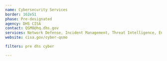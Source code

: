 ```yaml
---
name: Cybersecurity Services
border: 162e51
phase: Pre-designated
agency: DHS CISA
contact: QSMO@hq.dhs.gov
services: Network Defense, Incident Management, Threat Intelligence, Enterprise Intrusion, Detection/Prevention, Cyber Supply Chain Risk Management, Hardware/Software Asset Management, Digital Identity and Access Management, Data Protection, Mobile Security Services
website: cisa.gov/cyber-qsmo

filters: pre dhs cyber

---
```

